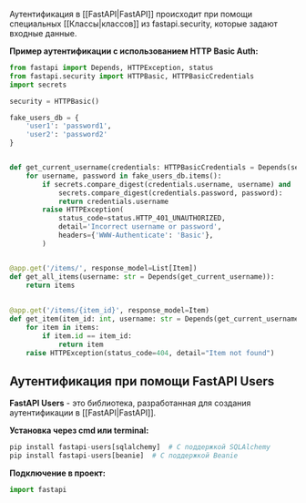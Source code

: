 Аутентификация в [[FastAPI|FastAPI]] происходит при помощи специальных [[Классы|классов]] из fastapi.security, которые задают входные данные.

**Пример аутентификации с использованием HTTP Basic Auth:**

```Python
from fastapi import Depends, HTTPException, status
from fastapi.security import HTTPBasic, HTTPBasicCredentials
import secrets

security = HTTPBasic()

fake_users_db = {
    'user1': 'password1',
    'user2': 'password2'
}


def get_current_username(credentials: HTTPBasicCredentials = Depends(security)):
	for username, password in fake_users_db.items():
		if secrets.compare_digest(credentials.username, username) and
			secrets.compare_digest(credentials.password, password):
			return credentials.username
		raise HTTPException(
			status_code=status.HTTP_401_UNAUTHORIZED,
			detail='Incorrect username or password',
			headers={'WWW-Authenticate': 'Basic'},
		)


@app.get('/items/', response_model=List[Item])  
def get_all_items(username: str = Depends(get_current_username)):  
    return items  
  
  
@app.get('/items/{item_id}', response_model=Item)  
def get_item(item_id: int, username: str = Depends(get_current_username)):  
    for item in items:  
        if item.id == item_id:  
            return item  
    raise HTTPException(status_code=404, detail="Item not found")
```

## Аутентификация при помощи FastAPI Users

**FastAPI Users** - это библиотека, разработанная для создания аутентификации в [[FastAPI|FastAPI]].

**Установка через cmd или terminal:**

```Python
pip install fastapi-users[sqlalchemy]  # С поддержкой SQLAlchemy
pip install fastapi-users[beanie]  # С поддержкой Beanie
```

**Подключение в проект:**

```Python
import fastapi
```